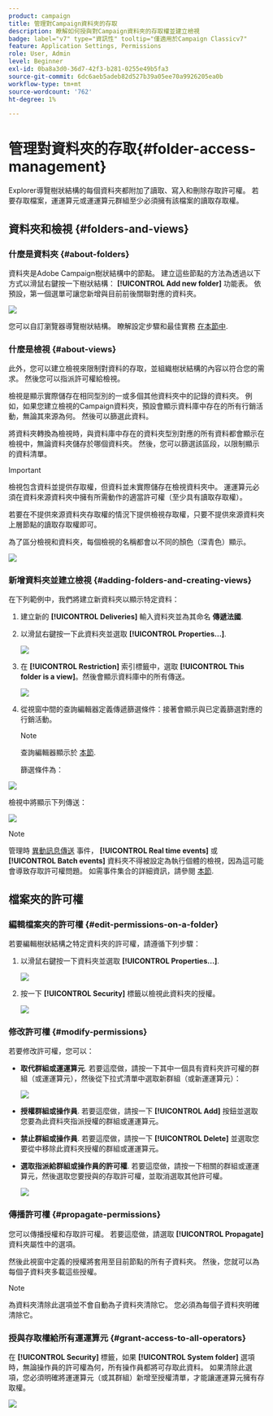 ```yaml
---
product: campaign
title: 管理對Campaign資料夾的存取
description: 瞭解如何授與對Campaign資料夾的存取權並建立檢視
badge: label="v7" type="資訊性" tooltip="僅適用於Campaign Classicv7"
feature: Application Settings, Permissions
role: User, Admin
level: Beginner
exl-id: 0ba8a3d0-36d7-42f3-b281-0255e49b5fa3
source-git-commit: 6dc6aeb5adeb82d527b39a05ee70a9926205ea0b
workflow-type: tm+mt
source-wordcount: '762'
ht-degree: 1%

---
```


# 管理對資料夾的存取{#folder-access-management}



Explorer導覽樹狀結構的每個資料夾都附加了讀取、寫入和刪除存取許可權。 若要存取檔案，運運算元或運運算元群組至少必須擁有該檔案的讀取存取權。

## 資料夾和檢視 {#folders-and-views}

### 什麼是資料夾 {#about-folders}

資料夾是Adobe Campaign樹狀結構中的節點。 建立這些節點的方法為透過以下方式以滑鼠右鍵按一下樹狀結構： **[!UICONTROL Add new folder]** 功能表。 依預設，第一個選單可讓您新增與目前前後關聯對應的資料夾。

![](assets/s_ncs_user_add_folder_in_tree.png)

您可以自訂瀏覽器導覽樹狀結構。 瞭解設定步驟和最佳實務 [在本節中](adobe-campaign-workspace.md).

### 什麼是檢視 {#about-views}

此外，您可以建立檢視來限制對資料的存取，並組織樹狀結構的內容以符合您的需求。 然後您可以指派許可權給檢視。

檢視是顯示實際儲存在相同型別的一或多個其他資料夾中的記錄的資料夾。 例如，如果您建立檢視的Campaign資料夾，預設會顯示資料庫中存在的所有行銷活動，無論其來源為何。 然後可以篩選此資料。

將資料夾轉換為檢視時，與資料庫中存在的資料夾型別對應的所有資料都會顯示在檢視中，無論資料夾儲存於哪個資料夾。 然後，您可以篩選該區段，以限制顯示的資料清單。

>[!IMPORTANT]
>
>檢視包含資料並提供存取權，但資料並未實際儲存在檢視資料夾中。 運運算元必須在資料來源資料夾中擁有所需動作的適當許可權（至少具有讀取存取權）。
>
>若要在不提供來源資料夾存取權的情況下提供檢視存取權，只要不提供來源資料夾上層節點的讀取存取權即可。

為了區分檢視和資料夾，每個檢視的名稱都會以不同的顏色（深青色）顯示。

![](assets/s_ncs_user_view_name_color.png)

### 新增資料夾並建立檢視 {#adding-folders-and-creating-views}

在下列範例中，我們將建立新資料夾以顯示特定資料：

1. 建立新的 **[!UICONTROL Deliveries]** 輸入資料夾並為其命名 **傳遞法國**.
1. 以滑鼠右鍵按一下此資料夾並選取 **[!UICONTROL Properties...]**.

   ![](assets/s_ncs_user_add_folder_exple.png)

1. 在 **[!UICONTROL Restriction]** 索引標籤中，選取 **[!UICONTROL This folder is a view]**。然後會顯示資料庫中的所有傳送。

   ![](assets/s_ncs_user_add_folder_exple01.png)

1. 從視窗中間的查詢編輯器定義傳遞篩選條件：接著會顯示與已定義篩選對應的行銷活動。

   >[!NOTE]
   >
   >查詢編輯器顯示於 [本節](../../platform/using/about-queries-in-campaign.md).

   篩選條件為：

![](assets/s_ncs_user_add_folder_exple00.png)

檢視中將顯示下列傳送：

![](assets/s_ncs_user_add_folder_exple02.png)

>[!NOTE]
>
>管理時 [異動訊息傳送](../../message-center/using/about-transactional-messaging.md) 事件， **[!UICONTROL Real time events]** 或 **[!UICONTROL Batch events]** 資料夾不得被設定為執行個體的檢視，因為這可能會導致存取許可權問題。 如需事件集合的詳細資訊，請參閱 [本節](../../message-center/using/about-event-processing.md#event-collection).

## 檔案夾的許可權

### 編輯檔案夾的許可權 {#edit-permissions-on-a-folder}

若要編輯樹狀結構之特定資料夾的許可權，請遵循下列步驟：

1. 以滑鼠右鍵按一下資料夾並選取 **[!UICONTROL Properties...]**.

   ![](assets/s_ncs_user_folder_properties.png)

1. 按一下 **[!UICONTROL Security]** 標籤以檢視此資料夾的授權。

   ![](assets/s_ncs_user_folder_properties_security.png)

### 修改許可權 {#modify-permissions}

若要修改許可權，您可以：

* **取代群組或運運算元**. 若要這麼做，請按一下其中一個具有資料夾許可權的群組（或運運算元），然後從下拉式清單中選取新群組（或新運運算元）：

   ![](assets/s_ncs_user_folder_properties_security02.png)

* **授權群組或操作員**. 若要這麼做，請按一下 **[!UICONTROL Add]** 按鈕並選取您要為此資料夾指派授權的群組或運運算元。
* **禁止群組或操作員**. 若要這麼做，請按一下 **[!UICONTROL Delete]** 並選取您要從中移除此資料夾授權的群組或運運算元。
* **選取指派給群組或操作員的許可權**. 若要這麼做，請按一下相關的群組或運運算元，然後選取您要授與的存取許可權，並取消選取其他許可權。

   ![](assets/s_ncs_user_folder_properties_security03.png)

### 傳播許可權 {#propagate-permissions}

您可以傳播授權和存取許可權。 若要這麼做，請選取 **[!UICONTROL Propagate]** 資料夾屬性中的選項。

然後此視窗中定義的授權將套用至目前節點的所有子資料夾。 然後，您就可以為每個子資料夾多載這些授權。

>[!NOTE]
>
>為資料夾清除此選項並不會自動為子資料夾清除它。 您必須為每個子資料夾明確清除它。

### 授與存取權給所有運運算元 {#grant-access-to-all-operators}

在 **[!UICONTROL Security]** 標籤，如果 **[!UICONTROL System folder]** 選項時，無論操作員的許可權為何，所有操作員都將可存取此資料。 如果清除此選項，您必須明確將運運算元（或其群組）新增至授權清單，才能讓運運算元擁有存取權。

![](assets/s_ncs_user_folder_properties_security03b.png)
